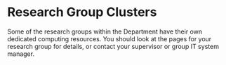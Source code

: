 # Research Group Clusters

Some of the research groups within the Department have their own dedicated computing resources. You should look at the pages for your research group for details, or contact your supervisor or group IT system manager.
